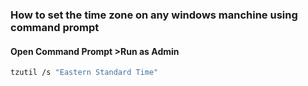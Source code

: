 ### How to set the time zone on any windows manchine using command prompt 

#### Open Command Prompt >Run as Admin 

```sh
tzutil /s "Eastern Standard Time"
```
